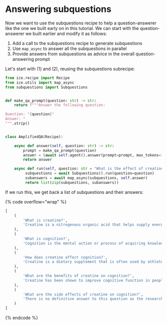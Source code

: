 # Answering subquestions



Now we want to use the subquestions recipe to help a question-answerer like the one we built early on in this tutorial. We can start with the question-answerer we built earlier and modify it as follows:

1. Add a call to the subquestions recipe to generate subquestions
2. Use `map_async` to answer all the subquestions in parallel
3. Provide answers from subquestions as advice in the overall question-answering prompt

Let's start with (1) and (2), reusing the subquestions subrecipe:

```python
from ice.recipe import Recipe
from ice.utils import map_async
from subquestions import Subquestions


def make_qa_prompt(question: str) -> str:
    return f"""Answer the following question:

Question: "{question}"
Answer: "
""".strip()


class AmplifiedQA(Recipe):

    async def answer(self, question: str) -> str:
        prompt = make_qa_prompt(question)
        answer = (await self.agent().answer(prompt=prompt, max_tokens=100)).strip('" ')
        return answer

    async def run(self, question: str = "What is the effect of creatine on cognition?"):
         subquestions = await Subquestions().run(question=question)
         subanswers = await map_async(subquestions, self.answer)
         return list(zip(subquestions, subanswers))
```

If we run this, we get back a list of subquestions and their answers:

{% code overflow="wrap" %}
```python
[
    (
        'What is creatine?',
        'Creatine is a nitrogenous organic acid that helps supply energy to cells, primarily in the muscles.'
    ),
    (
        'What is cognition?',
        'Cognition is the mental action or process of acquiring knowledge and understanding through thought, experience, and the senses.'
    ),
    (
        'How does creatine affect cognition?',
        'Creatine is a dietary supplement that is often used by athletes to improve their performance. Some research has suggested that it may also improve cognitive function, but the evidence is mixed. Some studies have found that creatine can improve memory and reaction time, while others have found no significant effects.'
    ),
    (
        'What are the benefits of creatine on cognition?',
        'Creatine has been shown to improve cognitive function in people with certain medical conditions, such as Parkinson’s disease and Alzheimer’s disease. It has also been shown to improve cognitive function in healthy adults.'
    ),
    (
        'What are the side effects of creatine on cognition?',
        'There is no definitive answer to this question as the research on the topic is inconclusive. Some studies suggest that creatine may improve cognitive function, while other studies have found no significant effects. More research is needed to determine the potential cognitive effects of creatine.'
    )
]
```
{% endcode %}
